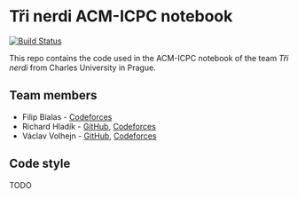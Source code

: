 # Tři nerdi ACM-ICPC notebook
[![Build Status](https://travis-ci.org/trinerdi/icpc-notebook.svg?branch=master)](https://travis-ci.org/trinerdi/icpc-notebook)

This repo contains the code used in the ACM-ICPC notebook of the team _Tři nerdi_ from Charles University in Prague.

## Team members
- Filip Bialas - [Codeforces](http://codeforces.com/profile/f.bialas)
- Richard Hladík - [GitHub](https://github.com/RiHl288), [Codeforces](http://codeforces.com/profile/RiHl)
- Václav Volhejn - [GitHub](https://github.com/IAmWave), [Codeforces](http://codeforces.com/profile/-Wave-)

## Code style
TODO